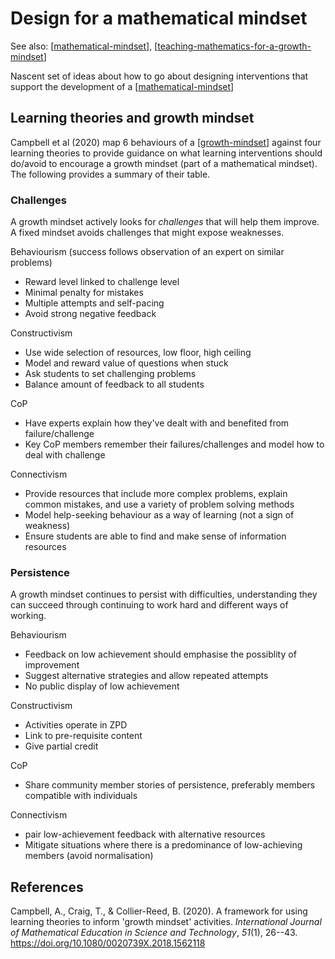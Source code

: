 # Design for a mathematical mindset

See also: [[mathematical-mindset]], [[teaching-mathematics-for-a-growth-mindset]]

Nascent set of ideas about how to go about designing interventions that support the development of a [[mathematical-mindset]]


## Learning theories and growth mindset

Campbell et al (2020) map 6 behaviours of a [[growth-mindset]] against four learning theories to provide guidance on what learning interventions should do/avoid to encourage a growth mindset (part of a mathematical mindset).  The following provides a summary of their table.

### Challenges

A growth mindset actively looks for _challenges_ that will help them improve. A fixed mindset avoids challenges that might expose weaknesses.

Behaviourism (success follows observation of an expert on similar problems)

- Reward level linked to challenge level
- Minimal penalty for mistakes
- Multiple attempts and self-pacing
- Avoid strong negative feedback

Constructivism
 
- Use wide selection of resources, low floor, high ceiling
- Model and reward value of questions when stuck
- Ask students to set challenging problems
- Balance amount of feedback to all students

CoP

- Have experts explain how they've dealt with and benefited from failure/challenge
- Key CoP members remember their failures/challenges and model how to deal with challenge

Connectivism

- Provide resources that include more complex problems, explain common mistakes, and use a variety of problem solving methods
- Model help-seeking behaviour as a way of learning (not a sign of weakness)
- Ensure students are able to find and make sense of information resources

### Persistence

A growth mindset continues to persist with difficulties, understanding they can succeed through continuing to work hard and different ways of working. 

Behaviourism

- Feedback on low achievement should emphasise the possiblity of improvement
- Suggest alternative strategies and allow repeated attempts
- No public display of low achievement

Constructivism

- Activities operate in ZPD
- Link to pre-requisite content
- Give partial credit

CoP 

- Share community member stories of persistence, preferably members compatible with individuals

Connectivism 

- pair low-achievement feedback with alternative resources
- Mitigate situations where there is a predominance of low-achieving members (avoid normalisation)







## References

Campbell, A., Craig, T., & Collier-Reed, B. (2020). A framework for using learning theories to inform 'growth mindset' activities. *International Journal of Mathematical Education in Science and Technology*, *51*(1), 26--43. <https://doi.org/10.1080/0020739X.2018.1562118>

[//begin]: # "Autogenerated link references for markdown compatibility"
[mathematical-mindset]: mathematical-mindset "Mathematical Mindset"
[teaching-mathematics-for-a-growth-mindset]: teaching-mathematics-for-a-growth-mindset "Teaching mathematics for a growth mindset"
[growth-mindset]: growth-mindset "Growth Mindset"
[//end]: # "Autogenerated link references"
